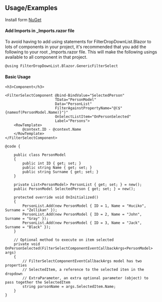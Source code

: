 
## Usage/Examples

Install form [NuGet](https://www.nuget.org/packages/FilterDropDownList.Blazor/)

#### Add Imports in _Imports.razor file
To avoid having to add using statements for FilterDropDownList.Blazor to lots of components in your project, it's recommended that you add the following to your root _Imports.razor file. This will make the following usings available to all component in that project.

```razor
@using FilterDropDownList.Blazor.GenericFilterSelect
```

#### Basic Usage

```razor
<h3>Component</h3>

<FilterSelectComponent @bind-BindValue="SelectedPerson"
                       TData="PersonModel"
                       Data="PersonList"
                       FilterAgainstPropertyName="@($"{nameof(PersonModel.Name)}")"
                       OnSelectListItem="OnPersonSelected"
                       Label="Persons">
    <RowTemplate>
        @context.ID - @context.Name
    </RowTemplate>
</FilterSelectComponent>

@code {

    public class PersonModel
    {
        public int ID { get; set; }
        public string Name { get; set; }
        public string Surname { get; set; }
    }

    private List<PersonModel> PersonList { get; set; } = new();
    public PersonModel SelectedPerson { get; set; } = new();

    protected override void OnInitialized()
    {
        PersonList.Add(new PersonModel { ID = 1, Name = "Huciko", Surname = "Zellikan" });
        PersonList.Add(new PersonModel { ID = 2, Name = "John", Surname = "Gray" });
        PersonList.Add(new PersonModel { ID = 3, Name = "Jack", Surname = "Black" });
    }

    // Optional method to execute on item selected
    private void OnPersonSelected(FilterSelectComponentEventCallbackArgs<PersonModel> args)
    {
        // FilterSelectComponentEventCallbackArgs model has two properties
        // SelectedItem, a reference to the selected iten in the dropdown
        // ExtraParameter, an extra optional parameter (object) to pass together the SelectedItem
        string parsonName = args.SelectedItem.Name;
    }
}
```
